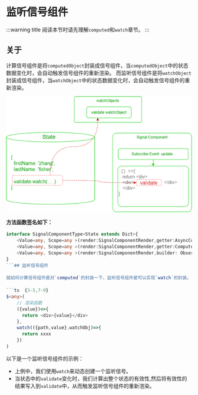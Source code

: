 # 监听信号组件

:::warning title
阅读本节时请先理解`computed`和`watch`章节。
:::

## 关于

计算信号组件是将`computedObject`封装成信号组件，当`computedObject`中的状态数据变化时，会自动触发信号组件的重新渲染。
而监听信号组件是将`watchObject`封装成信号组件，当`watchObject`中的状态数据变化时，会自动触发信号组件的重新渲染。

![](./images/signal-watch.drawio.png)

**方法函数签名如下：**

```ts
interface SignalComponentType<State extends Dict>{
    <Value=any, Scope=any >(render:SignalComponentRender,getter:AsyncComputedGetter<Value,Scope>):React.ReactNode
    <Value=any, Scope=any >(render:SignalComponentRender,getter:ComputedGetter<Value,Scope>):React.ReactNode
    <Value=any, Scope=any >(render:SignalComponentRender,builder: ObserverDescriptorBuilder<string,Value,Scope>):React.ReactNode;
}
```## 监听信号组件

就如何计算信号组件是对`computed`的封装一下，监听信号组件是可以实现`watch`的封装。

```ts  {3-5,7-9}
$<any>(
    // 渲染函数
    ({value})=>{
      return <div>{value}</div>
    },
    watch(({path,value},watchObj)=>{
      return xxxx
    })
) 
```
 

以下是一个监听信号组件的示例：
  
<demo react="signals/signalWatch.tsx"/>


- 上例中，我们使用`watch`来动态创建一个监听信号。
- 当状态中的`validate`变化时，我们计算出整个状态的有效性,然后将有效性的结果写入到`validate`中，从而触发监听信号组件的重新渲染。

